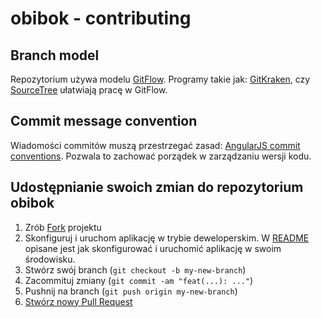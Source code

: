 # obibok - contributing

## Branch model

Repozytorium używa modelu [GitFlow](https://datasift.github.io/gitflow/IntroducingGitFlow.html). Programy takie jak: [GitKraken](https://www.gitkraken.com/), czy [SourceTree](https://www.sourcetreeapp.com/) ułatwiają pracę w GitFlow.

## Commit message convention

Wiadomości commitów muszą przestrzegać zasad: [AngularJS commit conventions](https://gist.github.com/stephenparish/9941e89d80e2bc58a153). Pozwala to zachować porządek w zarządzaniu wersji kodu.

## Udostępnianie swoich zmian do repozytorium obibok

1. Zrób [Fork](https://help.github.com/articles/fork-a-repo/) projektu
2. Skonfiguruj i uruchom aplikację w trybie deweloperskim. W [README](README.md) opisane jest jak skonfigurować i uruchomić aplikację w swoim środowisku.
3. Stwórz swój branch (`git checkout -b my-new-branch`)
4. Zacommituj zmiany (`git commit -am "feat(...): ..."`)
5. Pushnij na branch (`git push origin my-new-branch`)
6. [Stwórz nowy Pull Request](https://help.github.com/articles/creating-a-pull-request/)